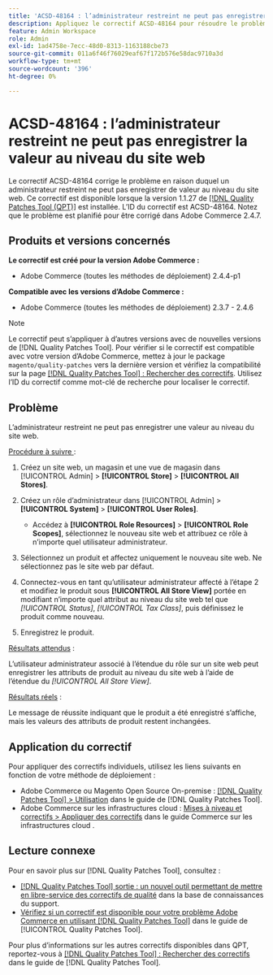 ```yaml
---
title: 'ACSD-48164 : l’administrateur restreint ne peut pas enregistrer la valeur au niveau du site web'
description: Appliquez le correctif ACSD-48164 pour résoudre le problème d’Adobe Commerce en raison duquel un administrateur restreint ne peut pas enregistrer de valeur au niveau du site web.
feature: Admin Workspace
role: Admin
exl-id: 1ad4758e-7ecc-48d0-8313-1163188cbe73
source-git-commit: 011a6f46f76029eaf67f172b576e58dac9710a3d
workflow-type: tm+mt
source-wordcount: '396'
ht-degree: 0%

---
```


# ACSD-48164 : l’administrateur restreint ne peut pas enregistrer la valeur au niveau du site web

Le correctif ACSD-48164 corrige le problème en raison duquel un administrateur restreint ne peut pas enregistrer de valeur au niveau du site web. Ce correctif est disponible lorsque la version 1.1.27 de [[!DNL Quality Patches Tool (QPT)]](https://experienceleague.adobe.com/en/docs/commerce-operations/tools/quality-patches-tool/quality-patches-tool-to-self-serve-quality-patches) est installée. L’ID du correctif est ACSD-48164. Notez que le problème est planifié pour être corrigé dans Adobe Commerce 2.4.7.

## Produits et versions concernés

**Le correctif est créé pour la version Adobe Commerce :**

* Adobe Commerce (toutes les méthodes de déploiement) 2.4.4-p1

**Compatible avec les versions d’Adobe Commerce :**

* Adobe Commerce (toutes les méthodes de déploiement) 2.3.7 - 2.4.6

>[!NOTE]
>
>Le correctif peut s’appliquer à d’autres versions avec de nouvelles versions de [!DNL Quality Patches Tool]. Pour vérifier si le correctif est compatible avec votre version d’Adobe Commerce, mettez à jour le package `magento/quality-patches` vers la dernière version et vérifiez la compatibilité sur la page [[!DNL Quality Patches Tool] : Rechercher des correctifs](https://experienceleague.adobe.com/tools/commerce-quality-patches/index.html). Utilisez l’ID du correctif comme mot-clé de recherche pour localiser le correctif.

## Problème

L’administrateur restreint ne peut pas enregistrer une valeur au niveau du site web.

<u>Procédure à suivre </u> :

1. Créez un site web, un magasin et une vue de magasin dans [!UICONTROL Admin] > **[!UICONTROL Store]** > **[!UICONTROL All Stores]**.
1. Créez un rôle d’administrateur dans [!UICONTROL Admin] > **[!UICONTROL System]** > **[!UICONTROL User Roles]**.

   * Accédez à **[!UICONTROL Role Resources]** > **[!UICONTROL Role Scopes]**, sélectionnez le nouveau site web et attribuez ce rôle à n’importe quel utilisateur administrateur.

1. Sélectionnez un produit et affectez uniquement le nouveau site web. Ne sélectionnez pas le site web par défaut.
1. Connectez-vous en tant qu’utilisateur administrateur affecté à l’étape 2 et modifiez le produit sous **[!UICONTROL All Store View]** portée en modifiant n’importe quel attribut au niveau du site web tel que *[!UICONTROL Status]*, *[!UICONTROL Tax Class]*, puis définissez le produit comme nouveau.
1. Enregistrez le produit.

<u>Résultats attendus</u> :

L’utilisateur administrateur associé à l’étendue du rôle sur un site web peut enregistrer les attributs de produit au niveau du site web à l’aide de l’étendue du *[!UICONTROL All Store View]*.

<u>Résultats réels</u> :

Le message de réussite indiquant que le produit a été enregistré s’affiche, mais les valeurs des attributs de produit restent inchangées.

## Application du correctif

Pour appliquer des correctifs individuels, utilisez les liens suivants en fonction de votre méthode de déploiement :

* Adobe Commerce ou Magento Open Source On-premise : [[!DNL Quality Patches Tool] > Utilisation](/help/tools/quality-patches-tool/usage.md) dans le guide de [!DNL Quality Patches Tool].
* Adobe Commerce sur les infrastructures cloud : [Mises à niveau et correctifs > Appliquer des correctifs](https://experienceleague.adobe.com/docs/commerce-cloud-service/user-guide/develop/upgrade/apply-patches.html) dans le guide Commerce sur les infrastructures cloud .

## Lecture connexe

Pour en savoir plus sur [!DNL Quality Patches Tool], consultez :

* [[!DNL Quality Patches Tool] sortie : un nouvel outil permettant de mettre en libre-service des correctifs de qualité](https://experienceleague.adobe.com/en/docs/commerce-operations/tools/quality-patches-tool/quality-patches-tool-to-self-serve-quality-patches) dans la base de connaissances du support.
* [Vérifiez si un correctif est disponible pour votre problème Adobe Commerce en utilisant [!DNL Quality Patches Tool]](/help/tools/quality-patches-tool/patches-available-in-qpt/check-patch-for-magento-issue-with-magento-quality-patches.md) dans le guide de [!UICONTROL Quality Patches Tool].


Pour plus d’informations sur les autres correctifs disponibles dans QPT, reportez-vous à [[!DNL Quality Patches Tool] : Rechercher des correctifs](https://experienceleague.adobe.com/tools/commerce-quality-patches/index.html) dans le guide de [!DNL Quality Patches Tool].
